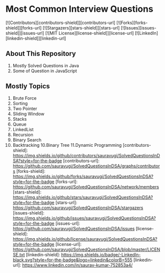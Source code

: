 # Most Common Interview Questions
[![Contributors][contributors-shield]][contributors-url]
[![Forks][forks-shield]][forks-url]
[![Stargazers][stars-shield]][stars-url]
[![Issues][issues-shield]][issues-url]
[![MIT License][license-shield]][license-url]
[![LinkedIn][linkedin-shield]][linkedin-url]


## About This Repository
1. Mostly Solved Questions in Java
2. Some of Question in JavaScript

## Mostly Topics
1. Brute Force
2. Sorting
2. Two Pointer
3. Sliding Window
4. Stacks
5. Queue
6. LinkedList
7. Recursion
8. Binary Search
9. Backtracking
10.Binary Tree
11.Dynamic Programming
[contributors-shield]: https://img.shields.io/github/contributors/sauravugi/SolvedQuestionsInDSA?style=for-the-badge
[contributors-url]: https://github.com/sauravugi/SolvedQuestionsInDSA/graphs/contributors
[forks-shield]: https://img.shields.io/github/forks/sauravugi/SolvedQuestionsInDSA?style=for-the-badge
[forks-url]: https://github.com/sauravugi/SolvedQuestionsInDSA/network/members
[stars-shield]: https://img.shields.io/github/stars/sauravugi/SolvedQuestionsInDSA?style=for-the-badge
[stars-url]: https://github.com/sauravugi/SolvedQuestionsInDSA/stargazers
[issues-shield]: https://img.shields.io/github/issues/sauravugi/SolvedQuestionsInDSA?style=for-the-badge
[issues-url]: https://github.com/sauravugi/SolvedQuestionsInDSA/issues
[license-shield]: https://img.shields.io/github/license/sauravugi/SolvedQuestionsInDSA?style=for-the-badge
[license-url]: https://github.com/sauravugi/SolvedQuestionsInDSA/blob/master/LICENSE.txt
[linkedin-shield]: https://img.shields.io/badge/-LinkedIn-black.svg?style=for-the-badge&logo=linkedin&colorB=555
[linkedin-url]: https://www.linkedin.com/in/saurav-kumar-752853a4/ 
